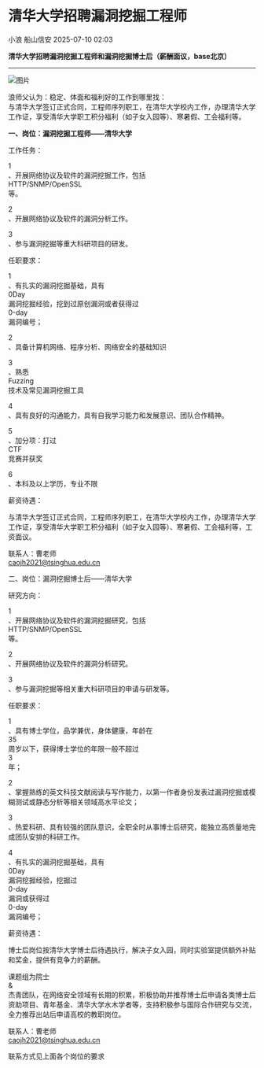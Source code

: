 #  清华大学招聘漏洞挖掘工程师  
小浪  船山信安   2025-07-10 02:03  
  
**清华大学招聘漏洞挖掘工程师和漏洞挖掘博士后（薪酬面议，base北京）**  
  
****  
  
![图片](https://mmbiz.qpic.cn/mmbiz_jpg/9BKialbTgQTQcxcAaKYcJ4tBgYj6yyu6NCgDZibZhICY7rFMiaGMosYU3vlCEdS5X84FKbxUjjctYRf17Utic5QOkw/640?wx_fmt=jpeg&tp=webp&wxfrom=5&wx_lazy=1 "")  
  
浪师父认为：稳定、体面和福利好的工作到哪里找：  
与清华大学签订正式合同，工程师序列职工，在清华大学校内工作，办理清华大学工作证，享受清华大学职工积分福利（如子女入园等）、寒暑假、工会福利等。  
  
  
  
  
**一、岗位：漏洞挖掘工程师——清华大学**  
  
工作任务：  
  
1  
、开展网络协议及软件的漏洞挖掘工作，包括  
HTTP/SNMP/OpenSSL  
等。  
  
2  
、开展网络协议及软件的漏洞分析工作。  
  
3  
、参与漏洞挖掘等重大科研项目的研发。  
  
任职要求：  
  
1  
、有扎实的漏洞挖掘基础，具有  
0Day  
漏洞挖掘经验，挖到过原创漏洞或者获得过  
0-day  
漏洞编号；  
  
2  
、具备计算机网络、程序分析、网络安全的基础知识  
  
3  
、熟悉  
Fuzzing  
技术及常见漏洞挖掘工具  
  
4  
、具有良好的沟通能力，具有自我学习能力和发展意识、团队合作精神。  
  
5  
、加分项：打过  
CTF  
竞赛并获奖  
  
6  
、本科及以上学历，专业不限  
  
薪资待遇：  
  
与清华大学签订正式合同，工程师序列职工，在清华大学校内工作，办理清华大学工作证，享受清华大学职工积分福利（如子女入园等）、寒暑假、工会福利等，工资面议。  
  
联系人：曹老师   
caojh2021@tsinghua.edu.cn  
  
  
二、岗位：漏洞挖掘博士后——清华大学  
  
研究方向：  
  
1  
、开展网络协议及软件的漏洞挖掘研究，包括  
HTTP/SNMP/OpenSSL  
等。  
  
2  
、开展网络协议及软件的漏洞分析研究。  
  
3  
、参与漏洞挖掘等相关重大科研项目的申请与研发等。  
  
任职要求：  
  
1  
、具有博士学位，品学兼优，身体健康，年龄在  
35  
周岁以下，获得博士学位的年限一般不超过  
3  
年；  
  
2  
、掌握熟练的英文科技文献阅读与写作能力，以第一作者身份发表过漏洞挖掘或模糊测试或静态分析等相关领域高水平论文；  
  
3  
、热爱科研、具有较强的团队意识，全职全时从事博士后研究，能独立高质量地完成团队安排的科研工作。  
  
4  
、有扎实的漏洞挖掘基础，具有  
0Day  
漏洞挖掘经验，挖掘过  
0-day  
漏洞或获得过  
0-day  
漏洞编号；  
  
  
  
薪资待遇：  
  
博士后岗位按清华大学博士后待遇执行，解决子女入园，同时实验室提供额外补贴和奖金，提供有竞争力的薪酬。  
  
课题组为院士  
&  
杰青团队，在网络安全领域有长期的积累，积极协助并推荐博士后申请各类博士后资助项目、青年基金、清华大学水木学者等，支持积极参与国际合作研究与交流，全力推荐出站后申请高校的教职岗位。  
  
联系人：曹老师   
caojh2021@tsinghua.edu.cn  
  
  
联系方式见上面各个岗位的要求  
  
  
